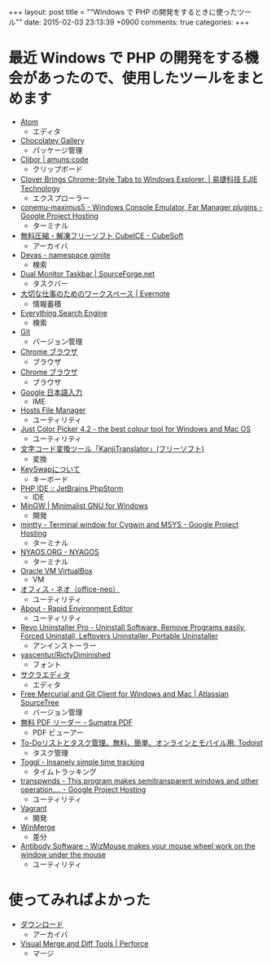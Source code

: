 +++
layout: post
title = ""Windows で PHP の開発をするときに使ったツール""
date: 2015-02-03 23:13:39 +0900
comments: true
categories: 
+++

最近 Windows で PHP の開発をする機会があったので、使用したツールをまとめます
====
* [Atom](https://atom.io/)
    - エディタ
* [Chocolatey Gallery](https://chocolatey.org/)
    - パッケージ管理
* [Clibor | amuns:code](http://www.amunsnet.com/soft.html)
    - クリップボード
* [Clover Brings Chrome-Style Tabs to Windows Explorer. | 易捷科技 EJIE Technology](http://ejie.me/)
    - エクスプローラー
* [conemu-maximus5 - Windows Console Emulator, Far Manager plugins - Google Project Hosting](https://code.google.com/p/conemu-maximus5/)
    - ターミナル
* [無料圧縮・解凍フリーソフト CubeICE - CubeSoft](http://www.cube-soft.jp/cubeice/)
    - アーカイバ
* [Devas - namespace gimite](http://gimite.net/pukiwiki/index.php?Devas)
    - 検索
* [Dual Monitor Taskbar | SourceForge.net](http://sourceforge.net/projects/dualmonitortb/)
    - タスクバー
* [大切な仕事のためのワークスペース | Evernote](https://evernote.com/intl/jp/)
    - 情報蓄積
* [Everything Search Engine](http://www.voidtools.com/)
    - 検索
* [Git](http://git-scm.com/)
    - バージョン管理
* [Chrome ブラウザ](https://www.google.co.jp/chrome/browser/desktop/index.html)
    - ブラウザ
* [Chrome ブラウザ](https://www.google.co.jp/chrome/browser/canary.html)
    - ブラウザ
* [Google 日本語入力](http://www.google.co.jp/ime/)
    - IME
* [Hosts File Manager](http://softwarefactory.jp/ja/products/hostsfilemanager/)
    - ユーティリティ
* [Just Color Picker 4.2 - the best colour tool for Windows and Mac OS](http://annystudio.com/software/colorpicker/)
    - ユーティリティ
* [文字コード変換ツール「KanjiTranslator」(フリーソフト)](http://www.kashim.com/kanjitranslator/)
    - 変換
* [KeySwapについて](http://www.asahi-net.or.jp/~ee7k-nsd/readme3.htm)
    - キーボード
* [PHP IDE :: JetBrains PhpStorm](https://www.jetbrains.com/phpstorm/)
    - IDE
* [MinGW | Minimalist GNU for Windows](http://www.mingw.org/)
    - 開発
* [mintty - Terminal window for Cygwin and MSYS - Google Project Hosting](https://code.google.com/p/mintty/)
    - ターミナル
* [NYAOS.ORG - NYAGOS](http://www.nyaos.org/index.cgi?p=NYAGOS)
    - ターミナル
* [Oracle VM VirtualBox](https://www.virtualbox.org/)
    - VM
* [オフィス・ネオ（office-neo）](http://www.office-neo.jp/pglst/pglst.html)
    - ユーティリティ
* [About - Rapid Environment Editor](http://www.rapidee.com/en/about)
    - ユーティリティ
* [Revo Uninstaller Pro - Uninstall Software, Remove Programs easily, Forced Uninstall, Leftovers Uninstaller, Portable Uninstaller](http://www.revouninstaller.com/)
    - アンインストーラー
* [yascentur/RictyDiminished](https://github.com/yascentur/RictyDiminished)
    - フォント
* [サクラエディタ](http://sakura-editor.sourceforge.net/)
    - エディタ
* [Free Mercurial and Git Client for Windows and Mac | Atlassian SourceTree](http://www.sourcetreeapp.com/)
    - バージョン管理
* [無料 PDF リーダー - Sumatra PDF](http://www.sumatrapdfreader.org/free-pdf-reader-ja.html)
    - PDF ビューアー
* [To-Doリストとタスク管理。無料、簡単、オンラインとモバイル用: Todoist](https://ja.todoist.com/)
    - タスク管理
* [Toggl - Insanely simple time tracking](https://www.toggl.com/)
    - タイムトラッキング
* [transpwnds - This program makes semitransparent windows and other operation.... - Google Project Hosting](https://code.google.com/p/transpwnds/)
    - ユーティリティ
* [Vagrant](https://www.vagrantup.com/)
    - 開発
* [WinMerge](http://winmerge.org/)
    - 差分
* [Antibody Software - WizMouse makes your mouse wheel work on the window under the mouse](http://antibody-software.com/web/software/software/wizmouse-makes-your-mouse-wheel-work-on-the-window-under-the-mouse/)
    - ユーティリティ

使ってみればよかった
====
* [ダウンロード](http://www.ponsoftware.com/archiver/download.htm)
    - アーカイバ
* [Visual Merge and Diff Tools | Perforce](http://www.perforce.com/product/components/perforce-visual-merge-and-diff-tools)
    - マージ
